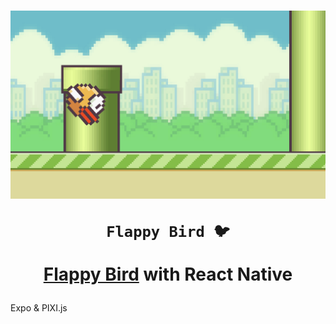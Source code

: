 <h1 align="center">

<p align="center">
  <img src="assets/icons/preview.jpeg"/>
</p>

    Flappy Bird 🐦

[**Flappy Bird**](https://flappybacon.netlify.com) with React Native

</h1>

Expo & PIXI.js
